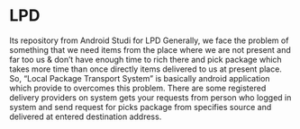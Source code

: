 # LPD
Its repository from Android Studi for LPD
Generally, we face the problem of something that we need items from the place where we are not present and far too us & don’t have enough time to rich there and pick package which takes more time than once directly items delivered to us at present place. So, “Local Package Transport System” is basically android application which provide to overcomes this problem. There are some registered delivery providers on system gets your requests from person who logged in system and send request for picks package from specifies source and delivered at entered destination address. 
